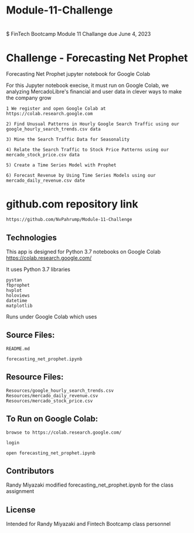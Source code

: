 # Module-11-Challenge
#
$ FinTech Bootcamp Module 11 Challange due June 4, 2023

# Challenge - Forecasting Net Prophet

Forecasting Net Prophet jupyter notebook for Google Colab

For this Jupyter notebook execise, it must run on Google Colab, we analyzing MercadoLibre's financial and user data in clever ways to make the company grow

	1 We register and open Google Colab at https://colab.research.google.com

	2) Find Unusual Patterns in Hourly Google Search Traffic using our google_hourly_search_trends.csv data

	3) Mine the Search Traffic Data for Seasonality

	4) Relate the Search Traffic to Stock Price Patterns using our mercado_stock_price.csv data

	5) Create a Time Series Model with Prophet

	6) Forecast Revenue by Using Time Series Models using our mercado_daily_revenue.csv date

	
# github.com repository link

	https://github.com/NvPahrump/Module-11-Challenge

## Technologies

This app is designed for Python 3.7 notebooks on Google Colab https://colab.research.google.com/

It uses Python 3.7 libraries

	pystan
	fbprophet
	hvplot
	holoviews
	datetime
	matplotlib
    
Runs under Google Colab which uses


## Source Files:

    README.md

	forecasting_net_prophet.ipynb

##  Resource Files:

	Resources/google_hourly_search_trends.csv
	Resources/mercado_daily_revenue.csv
	Resources/mercado_stock_price.csv

## To Run on Google Colab:

	browse to https://colab.research.google.com/

	login

	open forecasting_net_prophet.ipynb  

## Contributors

Randy Miyazaki modified forecasting_net_prophet.ipynb for the class assignment

## License

Intended for Randy Miyazaki and Fintech Bootcamp class personnel
